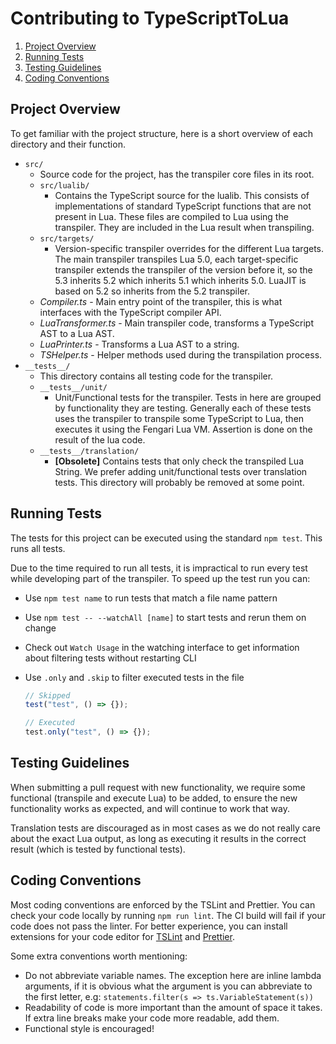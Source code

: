 # Contributing to TypeScriptToLua

1) [Project Overview](#project-overview)
2) [Running Tests](#running-tests)
3) [Testing Guidelines](#testing-guidelines)
4) [Coding Conventions](#coding-conventions)

## Project Overview
To get familiar with the project structure, here is a short overview of each directory and their function.
- `src/`
  * Source code for the project, has the transpiler core files in its root.
  * `src/lualib/`
    - Contains the TypeScript source for the lualib. This consists of implementations of standard TypeScript functions that are not present in Lua. These files are compiled to Lua using the transpiler. They are included in the Lua result when transpiling.
  * `src/targets/`
    - Version-specific transpiler overrides for the different Lua targets. The main transpiler transpiles Lua 5.0, each target-specific transpiler extends the transpiler of the version before it, so the 5.3 inherits 5.2 which inherits 5.1 which inherits 5.0. LuaJIT is based on 5.2 so inherits from the 5.2 transpiler.
  * *Compiler.ts* - Main entry point of the transpiler, this is what interfaces with the TypeScript compiler API.
  * *LuaTransformer.ts* - Main transpiler code, transforms a TypeScript AST to a Lua AST.
  * *LuaPrinter.ts* - Transforms a Lua AST to a string.
  * *TSHelper.ts* - Helper methods used during the transpilation process.
- `__tests__/`
  * This directory contains all testing code for the transpiler.
  * `__tests__/unit/`
    - Unit/Functional tests for the transpiler. Tests in here are grouped by functionality they are testing. Generally each of these tests uses the transpiler to transpile some TypeScript to Lua, then executes it using the Fengari Lua VM. Assertion is done on the result of the lua code.
  * `__tests__/translation/`
    - **[Obsolete]** Contains tests that only check the transpiled Lua String. We prefer adding unit/functional tests over translation tests. This directory will probably be removed at some point.

## Running Tests
The tests for this project can be executed using the standard `npm test`. This runs all tests.

Due to the time required to run all tests, it is impractical to run every test while developing part of the transpiler. To speed up the test run you can:

- Use `npm test name` to run tests that match a file name pattern

- Use `npm test -- --watchAll [name]` to start tests and rerun them on change

- Check out `Watch Usage` in the watching interface to get information about filtering tests without restarting CLI

- Use `.only` and `.skip` to filter executed tests in the file

  ```ts
  // Skipped
  test("test", () => {});

  // Executed
  test.only("test", () => {});
  ```

## Testing Guidelines
When submitting a pull request with new functionality, we require some functional (transpile and execute Lua) to be added, to ensure the new functionality works as expected, and will continue to work that way.

Translation tests are discouraged as in most cases as we do not really care about the exact Lua output, as long as executing it results in the correct result (which is tested by functional tests).

## Coding Conventions
Most coding conventions are enforced by the TSLint and Prettier. You can check your code locally by running `npm run lint`. The CI build will fail if your code does not pass the linter. For better experience, you can install extensions for your code editor for [TSLint](https://palantir.github.io/tslint/usage/third-party-tools/) and [Prettier](https://prettier.io/docs/en/editors.html).

Some extra conventions worth mentioning:
* Do not abbreviate variable names. The exception here are inline lambda arguments, if it is obvious what the argument is you can abbreviate to the first letter, e.g: `statements.filter(s => ts.VariableStatement(s))`
* Readability of code is more important than the amount of space it takes. If extra line breaks make your code more readable, add them.
* Functional style is encouraged!

